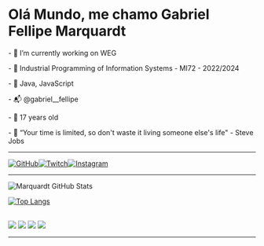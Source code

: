 # Olá Mundo, me chamo Gabriel Fellipe Marquardt

  <p>- 💼 I’m currently working on WEG
  <p>- 🗿 Industrial Programming of Information Systems - MI72 - 2022/2024
  <p>- 📜 Java, JavaScript
  <p>- 📬 @gabriel__fellipe
  <p>- 🎈 17 years old
  <p> - 🥇 “Your time is limited, so don't waste it living someone else's life" - Steve Jobs
  
  <hr>

[![GitHub](https://img.shields.io/badge/GitHub-100000?style=for-the-badge&logo=github&logoColor=white)](https://github.com/DevMarquardt)[![Twitch](https://img.shields.io/badge/Twitch-9146FF?style=for-the-badge&logo=twitch&logoColor=white)](https://www.twitch.tv/otaldof3n1x)[![Instagram](https://img.shields.io/badge/Instagram-E4405F?style=for-the-badge&logo=instagram&logoColor=white)](https://www.instagram.com/gabriel___fellipe/)

  <hr>

  ![Marquardt GitHub Stats](https://github-readme-stats.vercel.app/api?username=DevMarquardt&show_icons=true&theme=highcontrast)

  [![Top Langs](https://github-readme-stats.vercel.app/api/top-langs/?username=DevMarquardt&layout=compact)](https://github.com/anuraghazra/github-readme-stats)

  <div style="display: inline_block"><br/>

  <img alin="center" src="https://img.shields.io/badge/HTML5-E34F26?style=for-the-badge&logo=html5&logoColor=white">
  <img alin="center" src="https://img.shields.io/badge/CSS3-1572B6?style=for-the-badge&logo=css3&logoColor=white">
  <img alin="center" src="https://img.shields.io/badge/JavaScript-F7DF1E?style=for-the-badge&logo=javascript&logoColor=black">
  <img alin="center" src="https://img.shields.io/badge/Java-ED8B00?style=for-the-badge&logo=java&logoColor=white">
  
  </div>
  <hr>

